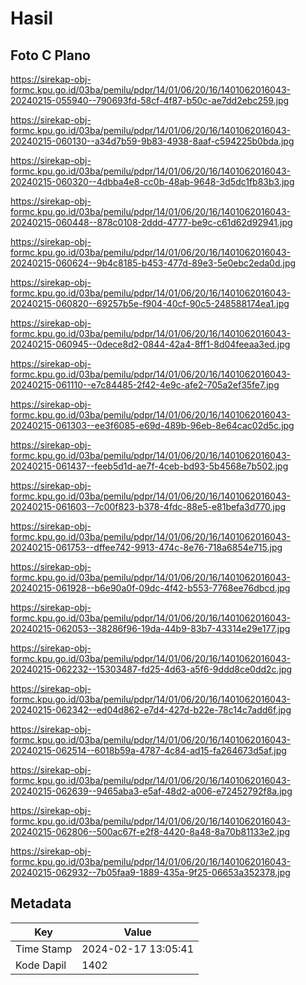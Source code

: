 # Hasil

## Foto C Plano

https://sirekap-obj-formc.kpu.go.id/03ba/pemilu/pdpr/14/01/06/20/16/1401062016043-20240215-055940--790693fd-58cf-4f87-b50c-ae7dd2ebc259.jpg

https://sirekap-obj-formc.kpu.go.id/03ba/pemilu/pdpr/14/01/06/20/16/1401062016043-20240215-060130--a34d7b59-9b83-4938-8aaf-c594225b0bda.jpg

https://sirekap-obj-formc.kpu.go.id/03ba/pemilu/pdpr/14/01/06/20/16/1401062016043-20240215-060320--4dbba4e8-cc0b-48ab-9648-3d5dc1fb83b3.jpg

https://sirekap-obj-formc.kpu.go.id/03ba/pemilu/pdpr/14/01/06/20/16/1401062016043-20240215-060448--878c0108-2ddd-4777-be9c-c61d62d92941.jpg

https://sirekap-obj-formc.kpu.go.id/03ba/pemilu/pdpr/14/01/06/20/16/1401062016043-20240215-060624--9b4c8185-b453-477d-89e3-5e0ebc2eda0d.jpg

https://sirekap-obj-formc.kpu.go.id/03ba/pemilu/pdpr/14/01/06/20/16/1401062016043-20240215-060820--69257b5e-f904-40cf-90c5-248588174ea1.jpg

https://sirekap-obj-formc.kpu.go.id/03ba/pemilu/pdpr/14/01/06/20/16/1401062016043-20240215-060945--0dece8d2-0844-42a4-8ff1-8d04feeaa3ed.jpg

https://sirekap-obj-formc.kpu.go.id/03ba/pemilu/pdpr/14/01/06/20/16/1401062016043-20240215-061110--e7c84485-2f42-4e9c-afe2-705a2ef35fe7.jpg

https://sirekap-obj-formc.kpu.go.id/03ba/pemilu/pdpr/14/01/06/20/16/1401062016043-20240215-061303--ee3f6085-e69d-489b-96eb-8e64cac02d5c.jpg

https://sirekap-obj-formc.kpu.go.id/03ba/pemilu/pdpr/14/01/06/20/16/1401062016043-20240215-061437--feeb5d1d-ae7f-4ceb-bd93-5b4568e7b502.jpg

https://sirekap-obj-formc.kpu.go.id/03ba/pemilu/pdpr/14/01/06/20/16/1401062016043-20240215-061603--7c00f823-b378-4fdc-88e5-e81befa3d770.jpg

https://sirekap-obj-formc.kpu.go.id/03ba/pemilu/pdpr/14/01/06/20/16/1401062016043-20240215-061753--dffee742-9913-474c-8e76-718a6854e715.jpg

https://sirekap-obj-formc.kpu.go.id/03ba/pemilu/pdpr/14/01/06/20/16/1401062016043-20240215-061928--b6e90a0f-09dc-4f42-b553-7768ee76dbcd.jpg

https://sirekap-obj-formc.kpu.go.id/03ba/pemilu/pdpr/14/01/06/20/16/1401062016043-20240215-062053--38286f96-19da-44b9-83b7-43314e29e177.jpg

https://sirekap-obj-formc.kpu.go.id/03ba/pemilu/pdpr/14/01/06/20/16/1401062016043-20240215-062232--15303487-fd25-4d63-a5f6-9ddd8ce0dd2c.jpg

https://sirekap-obj-formc.kpu.go.id/03ba/pemilu/pdpr/14/01/06/20/16/1401062016043-20240215-062342--ed04d862-e7d4-427d-b22e-78c14c7add6f.jpg

https://sirekap-obj-formc.kpu.go.id/03ba/pemilu/pdpr/14/01/06/20/16/1401062016043-20240215-062514--6018b59a-4787-4c84-ad15-fa264673d5af.jpg

https://sirekap-obj-formc.kpu.go.id/03ba/pemilu/pdpr/14/01/06/20/16/1401062016043-20240215-062639--9465aba3-e5af-48d2-a006-e72452792f8a.jpg

https://sirekap-obj-formc.kpu.go.id/03ba/pemilu/pdpr/14/01/06/20/16/1401062016043-20240215-062806--500ac67f-e2f8-4420-8a48-8a70b81133e2.jpg

https://sirekap-obj-formc.kpu.go.id/03ba/pemilu/pdpr/14/01/06/20/16/1401062016043-20240215-062932--7b05faa9-1889-435a-9f25-06653a352378.jpg


## Metadata

| Key        | Value               |
| ---------- | ------------------- |
| Time Stamp | 2024-02-17 13:05:41 |
| Kode Dapil | 1402                |



